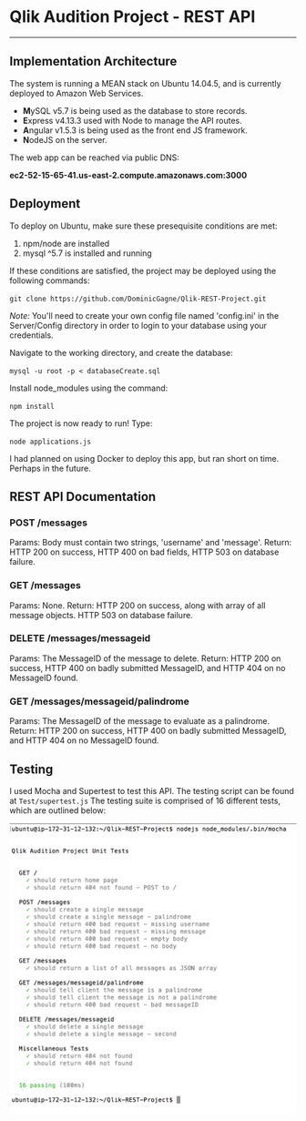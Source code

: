# Qlik Audition Project - REST API
***
## Implementation Architecture
The system is running a MEAN stack on Ubuntu 14.04.5, and is currently deployed to Amazon Web Services.
* **M**ySQL v5.7 is being used as the database to store records.
* **E**xpress v4.13.3 used with Node to manage the API routes.
* **A**ngular v1.5.3 is being used as the front end JS framework.
* **N**odeJS on the server.


The web app can be reached via public DNS:

**ec2-52-15-65-41.us-east-2.compute.amazonaws.com:3000**

## Deployment
To deploy on Ubuntu, make sure these presequisite conditions are met:

1. npm/node are installed
2. mysql ^5.7 is installed and running

If these conditions are satisfied, the project may be deployed using the following commands:

`git clone https://github.com/DominicGagne/Qlik-REST-Project.git`

*Note:* You'll need to create your own config file named 'config.ini' in the Server/Config directory in order to login to your database using your credentials.

Navigate to the working directory, and create the database:

`mysql -u root -p < databaseCreate.sql`

Install node_modules using the command:

`npm install`

The project is now ready to run! Type:

`node applications.js`

I had planned on using Docker to deploy this app, but ran short on time.  Perhaps in the future.

## REST API Documentation

### POST /messages
Params: Body must contain two strings, 'username' and 'message'.
Return: HTTP 200 on success, HTTP 400 on bad fields, HTTP 503 on database failure.

### GET /messages
Params: None.
Return: HTTP 200 on success, along with array of all message objects. HTTP 503 on database failure.

### DELETE /messages/messageid
Params: The MessageID of the message to delete.
Return: HTTP 200 on success, HTTP 400 on badly submitted MessageID, and HTTP 404 on no MessageID found.

### GET /messages/messageid/palindrome
Params: The MessageID of the message to evaluate as a palindrome.
Return: HTTP 200 on success, HTTP 400 on badly submitted MessageID, and HTTP 404 on no MessageID found.

## Testing
I used Mocha and Supertest to test this API.  The testing script can be found at `Test/supertest.js`
The testing suite is comprised of 16 different tests, which are outlined below:

![alt text](https://github.com/DominicGagne/Qlik-REST-Project/blob/master/Test/Screen%20Shot%202016-12-15%20at%201.08.57%20AM.png "Mocha")

